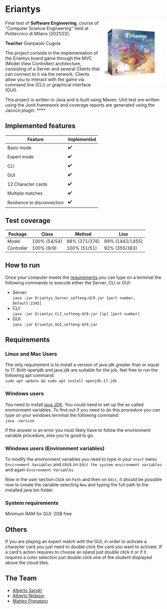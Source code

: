 # Eriantys

<img align="right" width="200" height="200" src="github/Eriantys box.png">

Final test of **Software Engineering**, course of "Computer Science Engineering" held at Politecnico di Milano (2021/22).

**Teacher** Gianpaolo Cugola

The project consists in the implementation of the Eriantys board game through the MVC (Model View Controller) architecture, consisting of a Server and several Clients that can connect to it via the network. Clients allow you to interact with the game via command line (CLI) or graphical interface (GUI).

This project is written in Java and is built using Maven. Unit test are written using the Junit framework and coverage reports are generated using the Jacoco plugin. ****

## Implemented features

| Feature                     | Implemented |
| --------------------------- | ----------- |
| Basic mode                  | ✔️           |
| Expert mode                 | ✔️           |
| CLI                         | ✔️           |
| GUI                         | ✔️           |
| 12 Character cards          | ✔️           |
| Multiple matches            | ✔️           |
| Resilience to disconnection | ✔️           |


## Test coverage

| Package    | Class        | Method        | Line            |
| ---------- | ------------ | ------------- | --------------- |
| Model      | 100% (54/54) | 98% (371/376) | 99% (1442/1455) |
| Controller | 100% (9/9)   | 100% (51/51)  | 92% (355/383)   |


## How to run
Once your computer meets the [requirements](#Requirements) you can type on a terminal the following commands to execute either the Server, CLI or GUI:  
 - Server:   
 `java -jar Eriantys_Server_softeng-GC9.jar [port number, default:2345]`
 - CLI:   
 `java -jar Eriantys_CLI_softeng-GC9.jar [ip] [port number]`
 - GUI:   
 `java -jar Eriantys_GUI_softeng-GC9.jar`
 
## Requirements
 ### Linux and Mac Users
 The only requirement is to install a version of java jdk greater than or equal to 17. Both openjdk and java jdk are suitable for the job, feel free to run the following apt command:  
 `sudo apt update && sudo apt install openjdk-17-jdk`

 ### Windows users
 You need to install [java JDK](https://www.oracle.com/java/technologies/javase/jdk17-archive-downloads.html). You could need to set up the so called environment variables. To find out if you need to do this procedure you can type on your windows terminal the following command:  
 `java -version`

 if the answer is an error you most likely have to follow the environment variable procedure, else you're good to go.
 
 ### Windows users (Environment variables)
 To modify the environment variables you need to type in your `start` menu `Environment Variables` and click on `Edit the system environment variables` and again `Environment Variables`.

 Now in the user section click on `Path` and then on `Edit`, it should be possible now to create the variable selecting `New` and typing the full path to the installed java bin folder.

 ### System requirements
 Minimum RAM for GUI: 2GB free
 
## Others
If you are playing an expert match with the GUI, in order to activate a character card you just need to double click the card you want to activate. If a card's action requires to choose an island just double click it or if it requires a color selection just double click one of the student displayed above the cloud tiles. 

## The Team
* [Alberto Sandri](https://github.com/AlbertoSandri)
* [Alberto Nidasio](https://github.com/NidasioAlberto)
* [Matteo Pignataro](https://github.com/trainer400)
